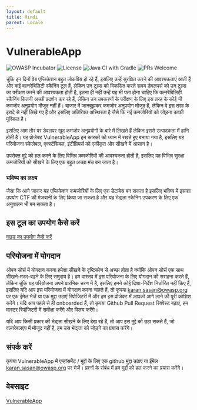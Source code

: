 ```yaml
---
layout: default
title: Hindi
parent: Locale
---
```

# VulnerableApp

![OWASP Incubator](https://img.shields.io/badge/owasp-incubator-blue.svg) [](https://opensource.org/licenses/Apache-2.0)![License](https://img.shields.io/badge/License-Apache%202.0-blue.svg) ![Java CI with Gradle](https://github.com/SasanLabs/VulnerableApp/workflows/Java%20CI%20with%20Gradle/badge.svg) [](http://makeapullrequest.com)![PRs Welcome](https://img.shields.io/badge/PRs-welcome-brightgreen.svg?style=flat-square)

चूंकि इन दिनों वेब एप्लिकेशन बहुत लोकप्रिय हो रहे हैं, इसलिए उन्हें सुरक्षित करने की आवश्यकताएं आती हैं और कई वल्नरेबिलिटी स्कैनिंग टूल हैं, लेकिन उन टूल्स को विकसित करते समय डेवलपर्स को उन टूल्स का परीक्षण करने की आवश्यकता होती है, इतना ही नहीं उन्हें यह भी पता होना चाहिए कि वल्नरेबिलिटी स्कैनिंग कितनी अच्छी प्रदर्शन कर रहे हैं, लेकिन उन उपकरणों के परीक्षण के लिए इस तरह के कोई भी कमजोर अनुप्रयोग मौजूद नहीं हैं। बाजार में जानबूझकर कमजोर अनुप्रयोग मौजूद हैं, लेकिन वे इस तरह के इरादे से नहीं लिखे गए हैं और इसलिए अतिरिक्त अस्थिरता है जैसे कि नई कमजोरियों को जोड़ना काफी मुश्किल है।

इसलिए आम तौर पर डेवलपर खुद कमजोर अनुप्रयोगों के बारे में लिखते हैं लेकिन इससे उत्पादकता में हानि होती है। यह प्रोजेक्ट VulnerableApp इन कारकों को ध्यान में रखते हुए बनाया गया है, इसलिए यह परियोजना स्केलेबल, एक्स्टेंसिबल, इंटीग्रियर्स को एकीकृत और सीखने में आसान है।

उपरोक्त मुद्दे को हल करने के लिए विभिन्न कमजोरियों की आवश्यकता होती है, इसलिए यह विभिन्न सुरक्षा कमजोरियों को सीखने के लिए एक बहुत अच्छा मंच बन जाता है।

### भविष्य का लक्ष्य

जैसा कि आगे जाकर यह एप्लिकेशन कमजोरियों के लिए एक डेटाबेस बन सकता है इसलिए भविष्य में इसका उपयोग CTF की मेजबानी के लिए किया जा सकता है और यह भेद्यता स्कैनिंग उपकरण के लिए एक अनुपालन भी बन सकता है।

## इस टूल का उपयोग कैसे करें

[गाइड का उपयोग कैसे करें](https://github.com/SasanLabs/VulnerableApp/blob/master/docs/HOW-TO-USE.md)

## परियोजना में योगदान

ओपन सोर्स में योगदान करना हमेशा सीखने के दृष्टिकोण से अच्छा होता है क्योंकि ओपन सोर्स एक साथ सीखने-मदद-बढ़ने के लिए समुदाय है। हम वास्तव में इस परियोजना के लिए योगदान की सराहना करते हैं, लेकिन चूंकि यह परियोजना अपने प्रारंभिक चरण में है, इसलिए हमने कोई दिशा-निर्देश निर्धारित नहीं किए हैं, इसलिए यदि आप इस परियोजना में योगदान करना चाहते हैं, तो कृपया karan.sasan@owasp.org पर एक ईमेल भेजें या एक मुद्दा उठाएं रिपोजिटरी में और हम इस प्रोजेक्ट में आपको आगे लाने की पूरी कोशिश करेंगे। यदि आप पहले से ही onboarded हैं, तो कृपया Github Pull Request रिक्वेस्ट बढ़ाएं, हम मास्टर रिपॉजिटरी में समीक्षा करेंगे और विलय करेंगे।

यदि आप किसी प्रकार की भेद्यता सीखने के लिए देख रहे हैं, तो आप इस मुद्दे को उठा सकते हैं, जो वल्नरेबलएप में मौजूद नहीं है, हम उस भेद्यता को जोड़ने का प्रयास करेंगे।

## संपर्क करें

कृपया VulnerableApp में एन्हांसमेंट / मुद्दों के लिए एक github मुद्दा उठाएं या ईमेल karan.sasan@owasp.org पर भेजें। प्रश्नों के संबंध में हम मुद्दों को हल करने का प्रयास करेंगे।

## वेबसाइट

[VulnerableApp](https://owasp.org/www-project-vulnerableapp/)
